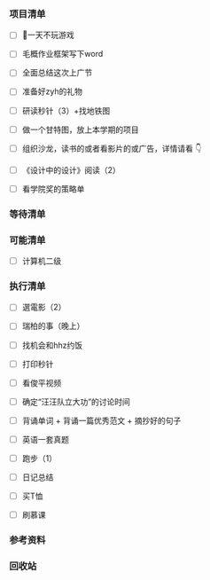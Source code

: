 ### 项目清单

- [ ] 🤭一天不玩游戏

- [ ] 毛概作业框架写下word

- [ ] 全面总结这次上广节

- [ ] 准备好zyh的礼物

- [ ] 研读秒针（3）+找地铁图

- [ ] 做一个甘特图，放上本学期的项目

- [ ] 组织沙龙，读书的或者看影片的或广告，详情请看 👇

- [ ] 《设计中的设计》阅读（2）

- [ ] 看学院奖的策略单

  

### 等待清单



### 可能清单

- [ ] 计算机二级

  

### 执行清单

- [ ] 選電影（2）
- [ ] 瑞柏的事（晚上）
- [ ] 找机会和hhz约饭
- [ ] 打印秒针
- [ ] 看俊平视频
- [ ] 确定“汪汪队立大功”的讨论时间
- [ ] 背诵单词 + 背诵一篇优秀范文 + 摘抄好的句子
- [ ] 英语一套真题
- [ ] 跑步（1）
- [ ] 日记总结
- [ ] 买T恤
- [ ] 刷慕课



### 参考资料

### 回收站


